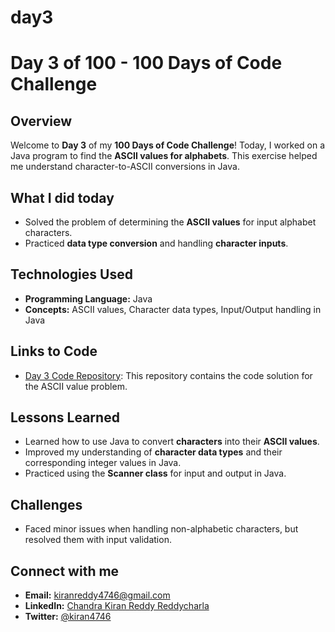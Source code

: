 # day3

# Day 3 of 100 - 100 Days of Code Challenge

## Overview
Welcome to **Day 3** of my **100 Days of Code Challenge**! Today, I worked on a Java program to find the **ASCII values for alphabets**. This exercise helped me understand character-to-ASCII conversions in Java.

## What I did today
- Solved the problem of determining the **ASCII values** for input alphabet characters.
- Practiced **data type conversion** and handling **character inputs**.

## Technologies Used
- **Programming Language:** Java
- **Concepts:** ASCII values, Character data types, Input/Output handling in Java

## Links to Code
- [Day 3 Code Repository](#link-to-repository): This repository contains the code solution for the ASCII value problem.

## Lessons Learned
- Learned how to use Java to convert **characters** into their **ASCII values**.
- Improved my understanding of **character data types** and their corresponding integer values in Java.
- Practiced using the **Scanner class** for input and output in Java.

## Challenges
- Faced minor issues when handling non-alphabetic characters, but resolved them with input validation.

## Connect with me
- **Email:** [kiranreddy4746@gmail.com](mailto:kiranreddy4746@gmail.com)
- **LinkedIn:** [Chandra Kiran Reddy Reddycharla](https://www.linkedin.com/in/chandra-kiran-reddy-reddycharla-a9a746230/)
- **Twitter:** [@kiran4746](https://twitter.com/kiran4746)
